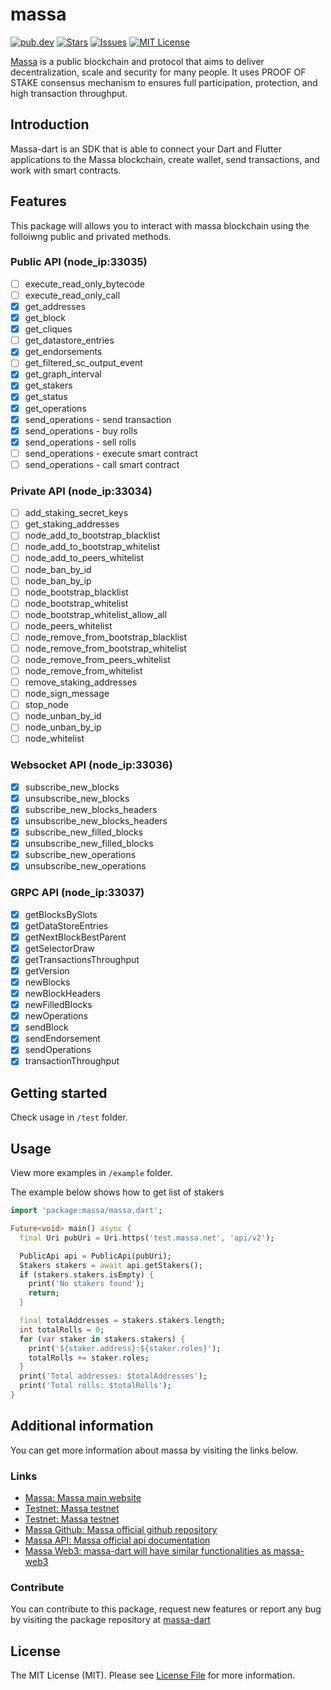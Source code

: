 
# massa
[![pub.dev][pub-dev-shield]][pub-dev-url]
[![Stars][stars-shield]][stars-url]
[![Issues][issues-shield]][issues-url]
[![MIT License][license-shield]][license-url]

[Massa](https://massa.net) is a public blockchain and protocol that aims to deliver decentralization, scale and security for many people.
It uses PROOF OF STAKE consensus mechanism to ensures full participation, protection, and high transaction throughput.

## Introduction
Massa-dart is an SDK that is able to connect your Dart and Flutter applications to the Massa blockchain, create wallet, send transactions, and work with smart contracts.
## Features
This package will allows you to interact with massa blockchain using the folloiwng public and privated methods.
### Public API (node_ip:33035)
- [ ] execute_read_only_bytecode
- [ ] execute_read_only_call
- [x] get_addresses
- [x] get_block
- [x] get_cliques
- [ ] get_datastore_entries
- [x] get_endorsements
- [ ] get_filtered_sc_output_event
- [x] get_graph_interval
- [x] get_stakers
- [x] get_status
- [x] get_operations
- [x] send_operations - send transaction
- [x] send_operations - buy rolls
- [x] send_operations - sell rolls
- [ ] send_operations - execute smart contract
- [ ] send_operations - call smart contract
### Private API (node_ip:33034)
- [ ] add_staking_secret_keys
- [ ] get_staking_addresses
- [ ] node_add_to_bootstrap_blacklist
- [ ] node_add_to_bootstrap_whitelist
- [ ] node_add_to_peers_whitelist
- [ ] node_ban_by_id
- [ ] node_ban_by_ip
- [ ] node_bootstrap_blacklist
- [ ] node_bootstrap_whitelist
- [ ] node_bootstrap_whitelist_allow_all
- [ ] node_peers_whitelist
- [ ] node_remove_from_bootstrap_blacklist
- [ ] node_remove_from_bootstrap_whitelist
- [ ] node_remove_from_peers_whitelist
- [ ] node_remove_from_whitelist
- [ ] remove_staking_addresses
- [ ] node_sign_message
- [ ] stop_node
- [ ] node_unban_by_id
- [ ] node_unban_by_ip
- [ ] node_whitelist

### Websocket API (node_ip:33036)
- [x] subscribe_new_blocks
- [x] unsubscribe_new_blocks
- [x] subscribe_new_blocks_headers
- [x] unsubscribe_new_blocks_headers
- [x] subscribe_new_filled_blocks
- [x] unsubscribe_new_filled_blocks
- [x] subscribe_new_operations
- [x] unsubscribe_new_operations

### GRPC API (node_ip:33037)
- [x] getBlocksBySlots
- [x] getDataStoreEntries
- [x] getNextBlockBestParent
- [x] getSelectorDraw
- [x] getTransactionsThroughput
- [x] getVersion
- [x] newBlocks
- [x] newBlockHeaders
- [x] newFilledBlocks
- [x] newOperations
- [x] sendBlock
- [x] sendEndorsement
- [x] sendOperations
- [x] transactionThroughput

## Getting started

Check usage in `/test` folder.

## Usage

View more examples in `/example` folder. 

The example below shows how to get list of stakers
```dart
import 'package:massa/massa.dart';

Future<void> main() async {
  final Uri pubUri = Uri.https('test.massa.net', 'api/v2');

  PublicApi api = PublicApi(pubUri);
  Stakers stakers = await api.getStakers();
  if (stakers.stakers.isEmpty) {
    print('No stakers found');
    return;
  }

  final totalAddresses = stakers.stakers.length;
  int totalRolls = 0;
  for (var staker in stakers.stakers) {
    print('${staker.address}:${staker.roles}');
    totalRolls += staker.roles;
  }
  print('Total addresses: $totalAddresses');
  print('Total rolls: $totalRolls');
}
```

## Additional information
You can get more information about massa by visiting the links below.
### Links
- [Massa: Massa main website](https://massa.net)
- [Testnet: Massa testnet](https://test.massa.net)
- [Testnet: Massa testnet](https://massa.net/testnet)
- [Massa Github: Massa official github repository](https://github.com/massalabs)
- [Massa API: Massa official api documentation](https://docs.massa.net/en/latest/technical-doc/api.html)
- [Massa Web3: massa-dart will have similar functionalities as massa-web3](https://github.com/massalabs/massa-web3)

### Contribute
You can contribute to this package, request new features or report any bug by visiting the package repository at [massa-dart](https://github.com/jwmdev/massa-dart)

## License

The MIT License (MIT). Please see [License File](LICENSE) for more information.


<!-- MARKDOWN LINKS & IMAGES -->
<!-- https://www.markdownguide.org/basic-syntax/#reference-style-links -->
[pub-dev-shield]: https://img.shields.io/pub/v/massa?style=for-the-badge
[pub-dev-url]: https://pub.dev/packages/massa
[stars-shield]: https://img.shields.io/github/stars/jwmdev/massa-dart.svg?style=for-the-badge&logo=github&colorB=deeppink&label=stars
[stars-url]: https://packagist.org/packages/jwmdev/massa-dart
[issues-shield]: https://img.shields.io/github/issues/jwmdev/massa-dart.svg?style=for-the-badge
[issues-url]: https://github.com/jwmdev/massa-dart/issues
[license-shield]: https://img.shields.io/github/license/jwmdev/massa-dart.svg?style=for-the-badge
[license-url]: https://github.com/jwmdev/massa-dart/blob/main/LICENSE
